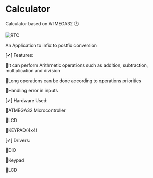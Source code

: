 # Calculator
Calculator based on ATMEGA32 🕔

![RTC](https://cdn.discordapp.com/attachments/1216702142409216110/1217824016874868747/image.png?ex=66056dff&is=65f2f8ff&hm=269f375588a72934a3fe7331a594d51e6e208f756c069f3c4099de158df72c33&)


An Application to infix to postfix conversion 

[✔] Features: 

🔹It can perform Arithmetic operations such as addition, subtraction, multiplication and division

🔹Long operations can be done according to operations priorities

🔹Handling error in inputs

[✔] Hardware Used:

🔹ATMEGA32 Microcontroller

🔹LCD

🔹KEYPAD(4x4)


[✔] Drivers:

🔹DIO

🔹Keypad

🔹LCD
